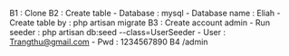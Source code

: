 B1 : Clone
B2 : Create table
     - Database : mysql
     - Database name : Eliah
     - Create table by : php artisan migrate
B3 : Create account admin
     - Run seeder :  php artisan db:seed --class=UserSeeder
     - User : Trangthu@gmail.com
     - Pwd  : 1234567890
B4 /admin
